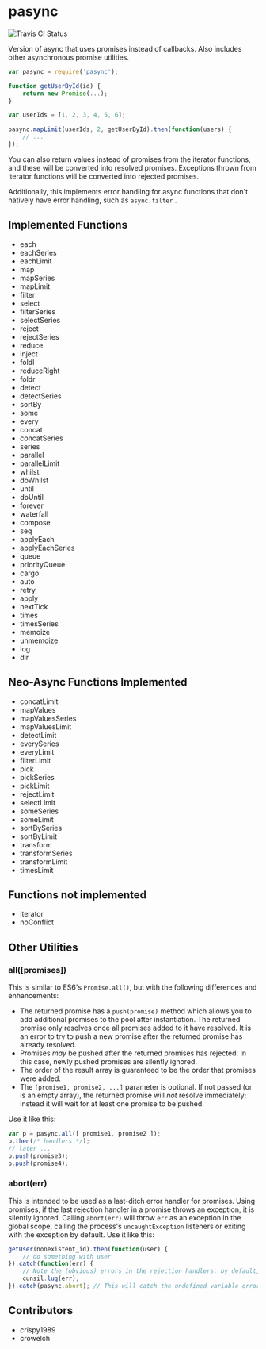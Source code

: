 # pasync

![Travis CI Status](https://travis-ci.org/crispy1989/pasync.svg?branch=master)

Version of async that uses promises instead of callbacks.  Also includes other asynchronous
promise utilities.

```js
var pasync = require('pasync');

function getUserById(id) {
	return new Promise(...);
}

var userIds = [1, 2, 3, 4, 5, 6];

pasync.mapLimit(userIds, 2, getUserById).then(function(users) {
	// ...
});
```

You can also return values instead of promises from the iterator functions, and these
will be converted into resolved promises.  Exceptions thrown from iterator functions
will be converted into rejected promises.

Additionally, this implements error handling for async functions that don't natively
have error handling, such as `async.filter` .

## Implemented Functions

* each
* eachSeries
* eachLimit
* map
* mapSeries
* mapLimit
* filter
* select
* filterSeries
* selectSeries
* reject
* rejectSeries
* reduce
* inject
* foldl
* reduceRight
* foldr
* detect
* detectSeries
* sortBy
* some
* every
* concat
* concatSeries
* series
* parallel
* parallelLimit
* whilst
* doWhilst
* until
* doUntil
* forever
* waterfall
* compose
* seq
* applyEach
* applyEachSeries
* queue
* priorityQueue
* cargo
* auto
* retry
* apply
* nextTick
* times
* timesSeries
* memoize
* unmemoize
* log
* dir

## Neo-Async Functions Implemented

* concatLimit
* mapValues
* mapValuesSeries
* mapValuesLimit
* detectLimit
* everySeries
* everyLimit
* filterLimit
* pick
* pickSeries
* pickLimit
* rejectLimit
* selectLimit
* someSeries
* someLimit
* sortBySeries
* sortByLimit
* transform
* transformSeries
* transformLimit
* timesLimit

## Functions not implemented

* iterator
* noConflict

## Other Utilities

### all([promises])

This is similar to ES6's `Promise.all()`, but with the following differences and enhancements:

* The returned promise has a `push(promise)` method which allows you to add additional promises to
  the pool after instantiation.  The returned promise only resolves once all promises added to it
  have resolved.  It is an error to try to push a new promise after the returned promise has already
  resolved.
* Promises *may* be pushed after the returned promises has rejected.  In this case, newly pushed
  promises are silently ignored.
* The order of the result array is guaranteed to be the order that promises were added.
* The `[promise1, promise2, ...]` parameter is optional.  If not passed (or is an empty array),
  the returned promise will *not* resolve immediately; instead it will wait for at least one
  promise to be pushed.

Use it like this:

```js
var p = pasync.all([ promise1, promise2 ]);
p.then(/* handlers */);
// later ...
p.push(promise3);
p.push(promise4);
```

### abort(err)

This is intended to be used as a last-ditch error handler for promises.  Using
promises, if the last rejection handler in a promise throws an exception, it is
silently ignored.  Calling `abort(err)` will throw `err` as an exception in the
global scope, calling the process's `uncaughtException` listeners or exiting with
the exception by default.  Use it like this:

```js
getUser(nonexistent_id).then(function(user) {
	// do something with user
}).catch(function(err) {
	// Note the (obvious) errors in the rejection handlers; by default, this will be silently ignored
	cunsil.lug(err);
}).catch(pasync.abort);	// This will catch the undefined variable error and throw it globally
```

## Contributors

- crispy1989
- crowelch


